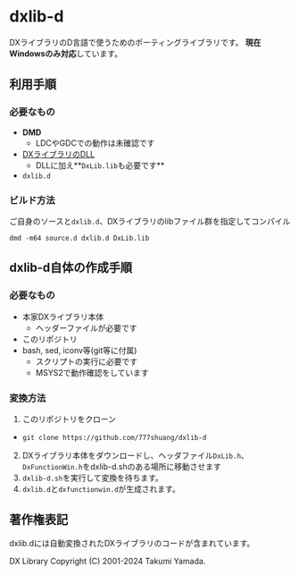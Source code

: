 # dxlib-d

DXライブラリのD言語で使うためのポーティングライブラリです。
**現在Windowsのみ対応**しています。

## 利用手順

### 必要なもの

- **DMD**
  - LDCやGDCでの動作は未確認です
- [DXライブラリのDLL](https://github.com/777shuang/DxLib.dll/releases)
  - DLLに加え**`DxLib.lib`も必要です**
- `dxlib.d`

### ビルド方法

ご自身のソースと`dxlib.d`、DXライブラリのlibファイル群を指定してコンパイル

```
dmd -m64 source.d dxlib.d DxLib.lib
```

## dxlib-d自体の作成手順

### 必要なもの

- 本家DXライブラリ本体
  - ヘッダーファイルが必要です
- このリポジトリ
- bash, sed, iconv等(git等に付属)
  - スクリプトの実行に必要です
  - MSYS2で動作確認をしています

### 変換方法

1. このリポジトリをクローン
  - `git clone https://github.com/777shuang/dxlib-d`
2. DXライブラリ本体をダウンロードし、ヘッダファイル`DxLib.h`、`DxFunctionWin.h`をdxlib-d.shのある場所に移動させます
3. `dxlib-d.sh`を実行して変換を待ちます。
4. `dxlib.d`と`dxfunctionwin.d`が生成されます。

## 著作権表記

dxlib.dには自動変換されたDXライブラリのコードが含まれています。

DX Library Copyright (C) 2001-2024 Takumi Yamada.
